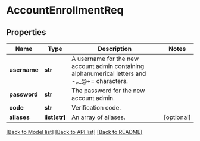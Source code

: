 # AccountEnrollmentReq

## Properties
Name | Type | Description | Notes
------------ | ------------- | ------------- | -------------
**username** | **str** | A username for the new account admin containing alphanumerical letters and -,._@+&#x3D; characters. | 
**password** | **str** | The password for the new account admin. | 
**code** | **str** | Verification code. | 
**aliases** | **list[str]** | An array of aliases. | [optional] 

[[Back to Model list]](../README.md#documentation-for-models) [[Back to API list]](../README.md#documentation-for-api-endpoints) [[Back to README]](../README.md)


